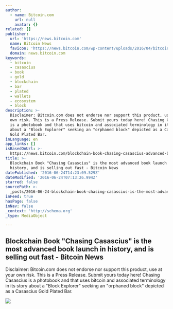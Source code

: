 ```yaml
---
author:
  - name: Bitcoin.com
    url: null
    avatar: {}
related: []
publisher:
  url: 'https://news.bitcoin.com'
  name: Bitcoin News
  favicon: 'https://news.bitcoin.com/wp-content/uploads/2016/04/bitcoin_fav.png'
  domain: news.bitcoin.com
keywords:
  - bitcoin
  - casascius
  - book
  - gold
  - blockchain
  - bar
  - plated
  - wallets
  - ecosystem
  - block
description: >-
  Disclaimer: Bitcoin.com does not endorse nor support this product, use at your
  own risk. This is a Press Release. Submit yours today here! Chasing Casascius
  is a photobook and that uses bitcoin and associated terminology in its story
  about a "Block Explorer" seeking an "orphaned block" depicted as a Casascius
  Gold Plated Bar.
inLanguage: en
app_links: []
isBasedOnUrl: >-
  https://news.bitcoin.com/blockchain-book-chasing-casascius-advanced-book-launch-history-selling-fast/
title: >-
  Blockchain Book "Chasing Casascius" is the most advanced book launch in
  history, and is selling out fast - Bitcoin News
datePublished: '2016-06-24T14:23:09.529Z'
dateModified: '2016-06-24T07:13:26.994Z'
starred: false
sourcePath: >-
  _posts/2016-06-24-blockchain-book-chasing-casascius-is-the-most-advanced-boo.md
inFeed: true
hasPage: false
inNav: false
_context: 'http://schema.org'
_type: MediaObject

---
```

<article style=""><h1>Blockchain Book "Chasing Casascius" is the most advanced book launch in history, and is selling out fast - Bitcoin News</h1><p>Disclaimer: Bitcoin.com does not endorse nor support this product, use at your own risk. This is a Press Release. Submit yours today here! Chasing Casascius is a photobook and that uses bitcoin and associated terminology in its story about a "Block Explorer" seeking an "orphaned block" depicted as a Casascius Gold Plated Bar.</p><img src="https://news.bitcoin.com/wp-content/uploads/2016/06/promobg-1.jpg" /></article>